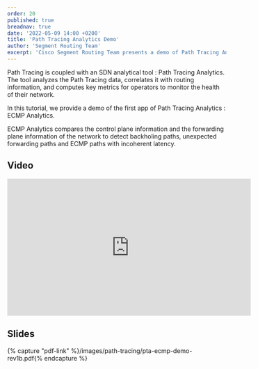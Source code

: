 ```yaml
---
order: 20
published: true
breadnav: true
date: '2022-05-09 14:00 +0200'
title: 'Path Tracing Analytics Demo'
author: 'Segment Routing Team'
excerpt: 'Cisco Segment Routing Team presents a demo of Path Tracing Analytics.'
---    
```


Path Tracing is coupled with an SDN analytical tool : Path Tracing Analytics. The tool analyzes the Path Tracing data, correlates it with routing information, and computes key metrics for operators to monitor the health of their network.

In this tutorial, we provide a demo of the first app of Path Tracing Analytics : ECMP Analytics.

ECMP Analytics compares the control plane information and the forwarding plane information of the network to detect backholing paths, unexpected forwarding paths and ECMP paths with incoherent latency. 

## Video

<iframe width="560" height="315" src="https://www.youtube.com/embed/HlxWCliVUOQ" title="YouTube video player" frameborder="0" allow="accelerometer; autoplay; clipboard-write; encrypted-media; gyroscope; picture-in-picture; web-share" allowfullscreen></iframe>

## Slides

{% capture "pdf-link" %}/images/path-tracing/pta-ecmp-demo-rev1b.pdf{% endcapture %}
<script src="{{ 'assets/js/pdfobject.min.js' | relative_url }}"></script>
<div class="fitvidsignore" id="pdf"></div>
<script>PDFObject.embed(" {{ pdf-link | relative_url }} ", "#pdf", {height: "21.5em", width: "31.3em"});</script> 